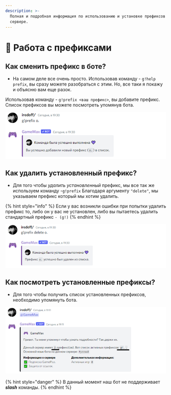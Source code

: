 ```yaml
---
description: >-
  Полная и подробная информация по использованию и установке префиксов на вашем
  сервере.
---
```


# 🔹 Работа с префиксами

##  Как сменить префикс в боте?

* На самом деле все очень просто. Использовав команду - `g!help prefix`, вы сразу можете разобраться с этим. Но, все таки я покажу и объясню вам еще разок.

Использовав команду - `g!prefix <ваш префикс>`, вы добавите префикс. Список префиксов вы можете посмотреть упомянув бота.

![&#x440;&#x438;&#x441; 1. &#x414;&#x43E;&#x431;&#x430;&#x432;&#x43B;&#x435;&#x43D;&#x438;&#x435; &#x43D;&#x43E;&#x432;&#x43E;&#x433;&#x43E; &#x43F;&#x440;&#x435;&#x444;&#x438;&#x43A;&#x441;&#x430;.](.gitbook/assets/discord_5l9t8xh9nl.png)

## Как удалить установленный префикс?

* Для того чтобы _удалить установленный_ префикс, мы все так же используем команду -`g!prefix`  Благодаря аргументу `"delete"`, мы указываем префикс который мы хотим удалить.

{% hint style="info" %}
Если у вас возникли ошибки при попытки удалить префикс то, либо он у вас не установлен, либо вы пытаетесь удалить стандартный префикс `- (g!)`
{% endhint %}

![&#x440;&#x438;&#x441; 2. &#x423;&#x434;&#x430;&#x43B;&#x435;&#x43D;&#x438;&#x435; &#x443;&#x441;&#x442;&#x430;&#x43D;&#x43E;&#x432;&#x43B;&#x435;&#x43D;&#x43D;&#x44B;&#x445; &#x43F;&#x440;&#x435;&#x444;&#x438;&#x43A;&#x441;&#x43E;&#x432;.](.gitbook/assets/discord_gvy6opkvfw.png)

## Как посмотреть установленные префиксы?

* Для того чтобы получить список установленных префиксов, необходимо упомянуть бота.

![&#x440;&#x438;&#x441; 3. &#x41F;&#x440;&#x43E;&#x441;&#x43C;&#x43E;&#x442;&#x440; &#x443;&#x441;&#x442;&#x430;&#x43D;&#x43E;&#x432;&#x43B;&#x435;&#x43D;&#x43D;&#x44B;&#x445; &#x43F;&#x440;&#x435;&#x444;&#x438;&#x43A;&#x441;&#x43E;&#x432;.](.gitbook/assets/discord_goq59zk2w6.png)

{% hint style="danger" %}
В данный момент наш бот не поддерживает _**slash**_ команды. 
{% endhint %}

